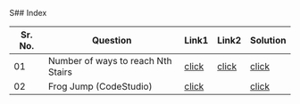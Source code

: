 S## Index 

Sr. No. | Question|Link1 | Link2 | Solution
---|---|---|---|---
01 | Number of ways to reach Nth Stairs | [click](https://practice.geeksforgeeks.org/problems/count-ways-to-reach-the-nth-stair-1587115620/1) | [click](https://leetcode.com/problems/climbing-stairs/)| [click](./Solutions/CountWaysToReachNthStairs.java)
02 | Frog Jump (CodeStudio) | [click](https://www.codingninjas.com/codestudio/problems/frog-jump_3621012) || [click](./Solutions/FrogJump1.java)